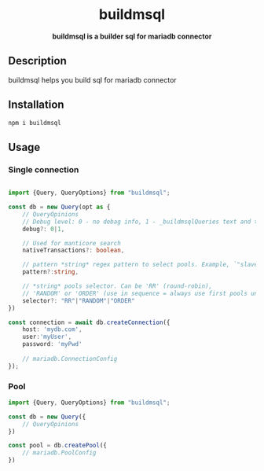 <h1 align="center"> buildmsql </h1>
<p align="center">
  <b>buildmsql is a builder sql for mariadb connector</b>
</p>

## Description
buildmsql helps you build sql for mariadb connector

## Installation

```bash
npm i buildmsql
```

## Usage
### Single connection

```typescript

import {Query, QueryOptions} from "buildmsql";

const db = new Query(opt as {
    // QueryOpinions
    // Debug level: 0 - no debag info, 1 - _buildmsqlQueries text and timing
    debug?: 0|1,

    // Used for manticore search
    nativeTransactions?: boolean,

    // pattern *string* regex pattern to select pools. Example, `"slave*"`. default `'*'`
    pattern?:string,

    // *string* pools selector. Can be 'RR' (round-robin),
    // 'RANDOM' or 'ORDER' (use in sequence = always use first pools unless fails)
    selector?: "RR"|"RANDOM"|"ORDER"
})

const connection = await db.createConnection({
    host: 'mydb.com',
    user:'myUser',
    password: 'myPwd'
    
    // mariadb.ConnectionConfig
});

```

### Pool

```typescript
import {Query, QueryOptions} from "buildmsql";

const db = new Query({
    // QueryOpinions
})

const pool = db.createPool({
    // mariadb.PoolConfig
})

```